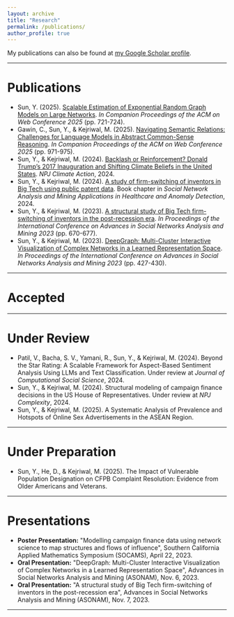 ```yaml
---
layout: archive
title: "Research"
permalink: /publications/
author_profile: true
---
```



  <div class="wordwrap">My publications can also be found at <a href="{{site.author.googlescholar}}">my Google Scholar profile</a>.</div>

---
  
  
# Publications
- Sun, Y. (2025). [Scalable Estimation of Exponential Random Graph Models on Large Networks](https://dl.acm.org/doi/abs/10.1145/3701716.3715288). *In Companion Proceedings of the ACM on Web Conference 2025* (pp. 721-724).
- Gawin, C., Sun, Y., & Kejriwal, M. (2025). [Navigating Semantic Relations: Challenges for Language Models in Abstract Common-Sense Reasoning](https://dl.acm.org/doi/abs/10.1145/3701716.3715472). *In Companion Proceedings of the ACM on Web Conference 2025* (pp. 971-975).
- Sun, Y., & Kejriwal, M. (2024). [Backlash or Reinforcement? Donald Trump’s 2017 Inauguration and Shifting Climate Beliefs in the United States](https://www.nature.com/articles/s44168-025-00230-9). *NPJ Climate Action*, 2024. 
- Sun, Y., & Kejriwal, M. (2024). [A study of firm-switching of inventors in Big Tech using public patent data](https://link.springer.com/chapter/10.1007/978-3-031-75204-9_12). Book chapter in *Social Network Analysis and Mining Applications in Healthcare and Anomaly Detection*, 2024. 
- Sun, Y., & Kejriwal, M. (2023). [A structural study of Big Tech firm-switching of inventors in the post-recession era](https://arxiv.org/pdf/2307.07920). *In Proceedings of the International Conference on Advances in Social Networks Analysis and Mining 2023* (pp. 670-677).  
- Sun, Y., & Kejriwal, M. (2023). [DeepGraph: Multi-Cluster Interactive Visualization of Complex Networks in a Learned Representation Space](https://dl.acm.org/doi/pdf/10.1145/3625007.3627515). *In Proceedings of the International Conference on Advances in Social Networks Analysis and Mining 2023* (pp. 427-430).  

---
# Accepted

---

# Under Review 
- Patil, V., Bacha, S. V., Yamani, R., Sun, Y., & Kejriwal, M. (2024). Beyond the Star Rating: A Scalable Framework for Aspect-Based Sentiment Analysis Using LLMs and Text Classification. Under review at *Journal of Computational Social Science*, 2024.  
- Sun, Y., & Kejriwal, M. (2024). Structural modeling of campaign finance decisions in the US House of Representatives. Under review at *NPJ Complexity*, 2024.    
- Sun, Y., & Kejriwal, M. (2025). A Systematic Analysis of Prevalence and Hotspots of Online Sex Advertisements in the ASEAN Region.  
---

# Under Preparation

- Sun, Y., He, D., & Kejriwal, M. (2025). The Impact of Vulnerable Population Designation on CFPB Complaint Resolution: Evidence from Older Americans and Veterans.  

---

# Presentations

- **Poster Presentation:** "Modelling campaign finance data using network science to map structures and flows of influence", Southern California Applied Mathematics Symposium (SOCAMS), April 22, 2023.  
- **Oral Presentation:** "DeepGraph: Multi-Cluster Interactive Visualization of Complex Networks in a Learned Representation Space", Advances in Social Networks Analysis and Mining (ASONAM), Nov. 6, 2023.  
- **Oral Presentation:** "A structural study of Big Tech firm-switching of inventors in the post-recession era", Advances in Social Networks Analysis and Mining (ASONAM), Nov. 7, 2023.  

---


